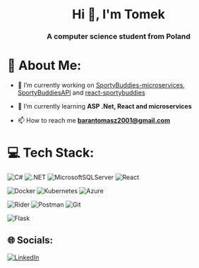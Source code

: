<h1 align="center">Hi 👋, I'm Tomek</h1>
<h3 align="center">A computer science student from Poland</h3>

# 💫 About Me:
- 🔭 I’m currently working on [SportyBuddies-microservices](https://github.com/tbaran2001/SportyBuddies-microservices), [SportyBuddiesAPI](https://github.com/tbaran2001/SportyBuddiesAPI) and [react-sportybuddies](https://github.com/tbaran2001/react-sportybuddies)

- 🌱 I’m currently learning **ASP .Net, React and microservices**

- 📫 How to reach me **barantomasz2001@gmail.com**

# 💻 Tech Stack:
![C#](https://img.shields.io/badge/C%23-%2300599C.svg?style=for-the-badge&logo=c-sharp&logoColor=white)
![.NET](https://img.shields.io/badge/.NET-%235C2D91.svg?style=for-the-badge&logo=.net&logoColor=white)
![MicrosoftSQLServer](https://img.shields.io/badge/Microsoft%20SQL%20Server-CC2927?style=for-the-badge&logo=microsoft%20sql%20server&logoColor=white)
![React](https://img.shields.io/badge/react-%2320232a.svg?style=for-the-badge&logo=react&logoColor=%2361DAFB)

![Docker](https://img.shields.io/badge/docker-%230db7ed.svg?style=for-the-badge&logo=docker&logoColor=white)
![Kubernetes](https://img.shields.io/badge/kubernetes-%23326ce5.svg?style=for-the-badge&logo=kubernetes&logoColor=white)
![Azure](https://img.shields.io/badge/azure-%230072C6.svg?style=for-the-badge&logo=microsoftazure&logoColor=white)

![Rider](https://img.shields.io/badge/Rider-000000.svg?style=for-the-badge&logo=Rider&logoColor=white&color=black&labelColor=crimson)
![Postman](https://img.shields.io/badge/Postman-FF6C37?style=for-the-badge&logo=postman&logoColor=white)
![Git](https://img.shields.io/badge/git-%23F05033.svg?style=for-the-badge&logo=git&logoColor=white)

![Flask](https://img.shields.io/badge/flask-%23000.svg?style=for-the-badge&logo=flask&logoColor=white) 

## 🌐 Socials:
[![LinkedIn](https://img.shields.io/badge/LinkedIn-%230077B5.svg?logo=linkedin&logoColor=white)](https://linkedin.com/in/tbaran2001) 
